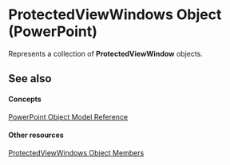 
# ProtectedViewWindows Object (PowerPoint)

Represents a collection of  **ProtectedViewWindow** objects.


## See also


#### Concepts


 [PowerPoint Object Model Reference](00acd64a-5896-0459-39af-98df2849849e.md)
#### Other resources


 [ProtectedViewWindows Object Members](6417dd60-4d49-93f0-92c2-97e9dee2106a.md)
